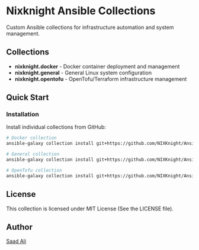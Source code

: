 # Nixknight Ansible Collections

Custom Ansible collections for infrastructure automation and system management.

## Collections

- **nixknight.docker** - Docker container deployment and management
- **nixknight.general** - General Linux system configuration
- **nixknight.opentofu** - OpenTofu/Terraform infrastructure management

## Quick Start

### Installation

Install individual collections from GitHub:

```bash
# Docker collection
ansible-galaxy collection install git+https://github.com/NIXKnight/Ansible-Collections.git#/collections/nixknight/docker,docker-0.1.4

# General collection
ansible-galaxy collection install git+https://github.com/NIXKnight/Ansible-Collections.git#/collections/nixknight/general,general-0.1.0

# OpenTofu collection
ansible-galaxy collection install git+https://github.com/NIXKnight/Ansible-Collections.git#/collections/nixknight/opentofu,opentofu-0.1.2
```

## **License**

This collection is licensed under MIT License (See the LICENSE file).

## **Author**

[Saad Ali](https://github.com/nixknight)
